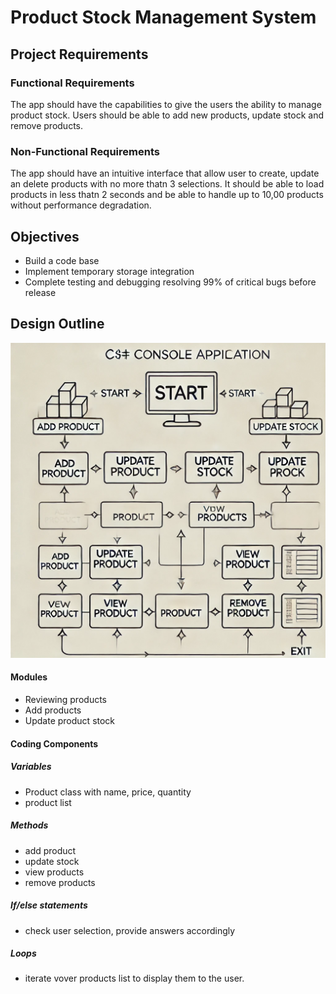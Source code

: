 # Product Stock Management System 

## Project Requirements
### Functional Requirements

The app should have the capabilities to give the users the ability to manage product stock. Users should be able to add new products, update stock and remove products.

### Non-Functional Requirements

The app should have an intuitive interface that allow user to create, update an delete products with no more thatn 3 selections. It should be able to load products in less thatn 2 seconds and be able to handle up to 10,00 products without performance degradation.

## Objectives
 * Build a code base
 * Implement temporary storage integration
 * Complete testing and debugging resolving   99% of critical bugs before release

## Design Outline
![General structure](./diagram.png)

#### Modules
 * Reviewing products
 * Add products
 * Update product stock

#### Coding Components
##### Variables
* Product class with name, price, quantity
* product list
  
##### Methods
 * add product
 * update stock
 * view products
 * remove products

##### If/else statements
 * check user selection, provide answers accordingly
  
##### Loops
 * iterate vover products list to display them to the user.
